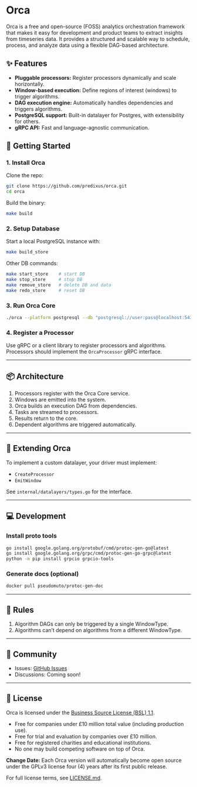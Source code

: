 # Orca

Orca is a free and open-source (FOSS) analytics orchestration framework that makes it easy for development and product teams to extract insights from timeseries data. It provides a structured and scalable way to schedule, process, and analyze data using a flexible DAG-based architecture.

## ✨ Features

- **Pluggable processors:** Register processors dynamically and scale horizontally.
- **Window-based execution:** Define regions of interest (windows) to trigger algorithms.
- **DAG execution engine:** Automatically handles dependencies and triggers algorithms.
- **PostgreSQL support:** Built-in datalayer for Postgres, with extensibility for others.
- **gRPC API:** Fast and language-agnostic communication.

## 🚀 Getting Started

### 1. Install Orca

Clone the repo:

```bash
git clone https://github.com/predixus/orca.git
cd orca
```

Build the binary:

```bash
make build
```

### 2. Setup Database

Start a local PostgreSQL instance with:

```bash
make build_store
```

Other DB commands:

```bash
make start_store    # start DB
make stop_store     # stop DB
make remove_store   # delete DB and data
make redo_store     # reset DB
```

### 3. Run Orca Core

```bash
./orca --platform postgresql --db "postgresql://user:pass@localhost:5432/orca" --port 50051
```

### 4. Register a Processor

Use gRPC or a client library to register processors and algorithms. Processors should implement the `OrcaProcessor` gRPC interface.

---

## 📦 Architecture

1. Processors register with the Orca Core service.
2. Windows are emitted into the system.
3. Orca builds an execution DAG from dependencies.
4. Tasks are streamed to processors.
5. Results return to the core.
6. Dependent algorithms are triggered automatically.

---

## 🔌 Extending Orca

To implement a custom datalayer, your driver must implement:

- `CreateProcessor`
- `EmitWindow`

See `internal/datalayers/types.go` for the interface.

---

## 💻 Development

### Install proto tools

```bash
go install google.golang.org/protobuf/cmd/protoc-gen-go@latest
go install google.golang.org/grpc/cmd/protoc-gen-go-grpc@latest
python -m pip install grpcio grpcio-tools
```

### Generate docs (optional)

```bash
docker pull pseudomuto/protoc-gen-doc
```

---

## 📜 Rules

1. Algorithm DAGs can only be triggered by a single WindowType.
2. Algorithms can’t depend on algorithms from a different WindowType.

---

## 💬 Community

- Issues: [GitHub Issues](https://github.com/predixus/orca/issues)
- Discussions: Coming soon!

---

## 📄 License

Orca is licensed under the [Business Source License (BSL) 1.1](./LICENSE.md).

- Free for companies under £10 million total value (including production use).
- Free for trial and evaluation by companies over £10 million.
- Free for registered charities and educational institutions.
- No one may build competing software on top of Orca.

**Change Date:**
Each Orca version will automatically become open source under the GPLv3 license four (4) years after its first public release.

For full license terms, see [LICENSE.md](./LICENSE.md).
